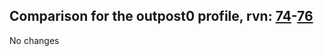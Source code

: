 ## Comparison for the outpost0 profile, rvn: [74](https://github.com/PRO100KatYT/FortniteProfileRevisions/tree/main/profiles/outpost0/74%20outpost0.json)-[76](https://github.com/PRO100KatYT/FortniteProfileRevisions/tree/main/profiles/outpost0/76%20outpost0.json)

No changes
